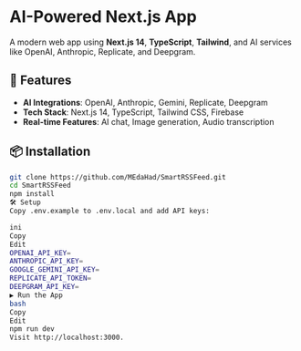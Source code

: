 # AI-Powered Next.js App

A modern web app using **Next.js 14**, **TypeScript**, **Tailwind**, and AI services like OpenAI, Anthropic, Replicate, and Deepgram.

## 🚀 Features
- **AI Integrations**: OpenAI, Anthropic, Gemini, Replicate, Deepgram
- **Tech Stack**: Next.js 14, TypeScript, Tailwind CSS, Firebase
- **Real-time Features**: AI chat, Image generation, Audio transcription

## 📦 Installation
```bash
git clone https://github.com/MEdaHad/SmartRSSFeed.git
cd SmartRSSFeed
npm install
🛠️ Setup
Copy .env.example to .env.local and add API keys:

ini
Copy
Edit
OPENAI_API_KEY=
ANTHROPIC_API_KEY=
GOOGLE_GEMINI_API_KEY=
REPLICATE_API_TOKEN=
DEEPGRAM_API_KEY=
▶️ Run the App
bash
Copy
Edit
npm run dev
Visit http://localhost:3000.